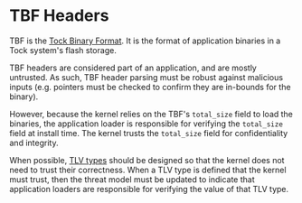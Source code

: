 # TBF Headers

TBF is the [Tock Binary Format](../tock_binary_format.md). It is the format of
application binaries in a Tock system's flash storage.

TBF headers are considered part of an application, and are mostly untrusted. As
such, TBF header parsing must be robust against malicious inputs (e.g. pointers
must be checked to confirm they are in-bounds for the binary).

However, because the kernel relies on the TBF's `total_size` field to load the
binaries, the application loader is responsible for verifying the `total_size`
field at install time. The kernel trusts the `total_size` field for
confidentiality and integrity.

When possible, [TLV types](../tock_binary_format.md#tlv-types) should be
designed so that the kernel does not need to trust their correctness. When a TLV
type is defined that the kernel must trust, then the threat model must be
updated to indicate that application loaders are responsible for verifying the
value of that TLV type.
